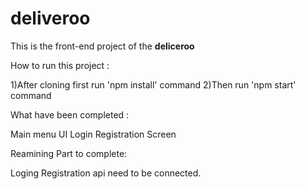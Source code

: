 # deliveroo
This is the front-end project of the **deliceroo**

How to run this project :

  1)After cloning first run 'npm install' command
  2)Then run 'npm start' command
  
What have been completed :

  Main menu UI
  Login Registration Screen
  
Reamining Part to complete:

  Loging Registration api need to be connected.
